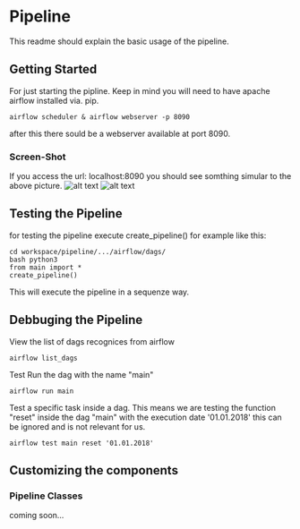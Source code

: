 # Pipeline

This readme should explain the basic usage of the pipeline.

## Getting Started
For just starting the pipline. Keep in mind you will need to have apache airflow installed via. pip.

```
airflow scheduler & airflow webserver -p 8090
```
after this there sould be a webserver available at port 8090.
### Screen-Shot
If you access the url: localhost:8090 you should see somthing simular to the above picture.
![alt text](https://i.ibb.co/Tc5ZKMS/Screen-Shot-2019-07-25-at-16-02-20.png)
![alt text](https://i.ibb.co/dPZ833M/Screen-Shot-2019-07-25-at-16-02-32.png)
## Testing the Pipeline
for testing the pipeline execute create_pipeline() for example like this:

```
cd workspace/pipeline/.../airflow/dags/
bash python3
from main import *
create_pipeline()
```
This will execute the pipeline in a sequenze way.

## Debbuging the Pipeline

View the list of dags recognices from airflow
```
airflow list_dags
```
Test Run the dag with the name "main"
```
airflow run main
```
Test a specific task inside a dag. This means we are testing the function "reset" inside the dag "main" with the execution date '01.01.2018' this can be
ignored and is not relevant for us.
```
airflow test main reset '01.01.2018'
```

## Customizing the components

### Pipeline Classes

coming soon...